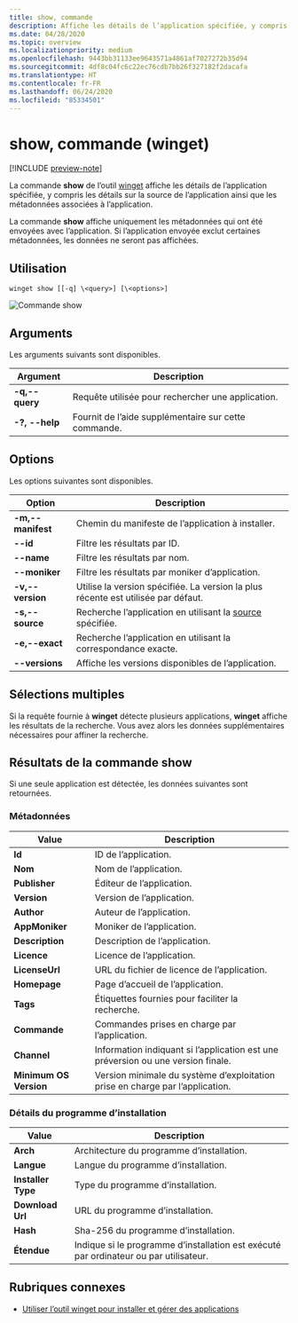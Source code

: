 ```yaml
---
title: show, commande
description: Affiche les détails de l’application spécifiée, y compris les détails sur la source de l’application ainsi que les métadonnées associées à l’application.
ms.date: 04/28/2020
ms.topic: overview
ms.localizationpriority: medium
ms.openlocfilehash: 9443bb31133ee9643571a4861af7027272b35d94
ms.sourcegitcommit: 4df8c04fc6c22ec76cdb7bb26f327182f2dacafa
ms.translationtype: HT
ms.contentlocale: fr-FR
ms.lasthandoff: 06/24/2020
ms.locfileid: "85334501"
---
```

# <a name="show-command-winget"></a>show, commande (winget)

[!INCLUDE [preview-note](../../includes/package-manager-preview.md)]

La commande **show** de l’outil [winget](index.md) affiche les détails de l’application spécifiée, y compris les détails sur la source de l’application ainsi que les métadonnées associées à l’application.

La commande **show** affiche uniquement les métadonnées qui ont été envoyées avec l’application. Si l’application envoyée exclut certaines métadonnées, les données ne seront pas affichées.

## <a name="usage"></a>Utilisation

`winget show [[-q] \<query>] [\<options>]`

![Commande show](images\show.png)

## <a name="arguments"></a>Arguments

Les arguments suivants sont disponibles.

| Argument  | Description |
|--------------|-------------|
| **-q,--query** |  Requête utilisée pour rechercher une application. |
| **-?, --help** |  Fournit de l’aide supplémentaire sur cette commande. |

## <a name="options"></a>Options

Les options suivantes sont disponibles.

| Option  | Description |
|--------------|-------------|
| **-m,--manifest** | Chemin du manifeste de l’application à installer. |
| **--id**         |  Filtre les résultats par ID. |
| **--name**   |      Filtre les résultats par nom. |
| **--moniker**   |  Filtre les résultats par moniker d’application. |
| **-v,--version** |  Utilise la version spécifiée. La version la plus récente est utilisée par défaut. |
| **-s,--source** |   Recherche l’application en utilisant la [source](source.md) spécifiée. |
| **-e,--exact**     | Recherche l’application en utilisant la correspondance exacte. |
| **--versions**    | Affiche les versions disponibles de l’application. |

## <a name="multiple-selections"></a>Sélections multiples

Si la requête fournie à **winget** détecte plusieurs applications, **winget** affiche les résultats de la recherche. Vous avez alors les données supplémentaires nécessaires pour affiner la recherche.

## <a name="results-of-show"></a>Résultats de la commande show

Si une seule application est détectée, les données suivantes sont retournées.

### <a name="metadata"></a>Métadonnées

| Value  | Description |
|--------------|-------------|
| **Id**   | ID de l’application. |
| **Nom**  | Nom de l’application. |
| **Publisher** | Éditeur de l’application. |
| **Version** | Version de l’application. |
| **Author**  | Auteur de l’application. |
| **AppMoniker** | Moniker de l’application. |
| **Description** | Description de l’application. |
| **Licence**  | Licence de l’application. |
| **LicenseUrl** | URL du fichier de licence de l’application. |
| **Homepage**  | Page d’accueil de l’application. |
| **Tags** | Étiquettes fournies pour faciliter la recherche.  |
| **Commande** | Commandes prises en charge par l’application. |
| **Channel**  | Information indiquant si l’application est une préversion ou une version finale.  |
| **Minimum OS Version** | Version minimale du système d’exploitation prise en charge par l’application. |

### <a name="installer-details"></a>Détails du programme d’installation

| Value  | Description |
|--------------|-------------|
| **Arch**   | Architecture du programme d’installation. |
| **Langue**  | Langue du programme d’installation. |
| **Installer Type**  | Type du programme d’installation. |
| **Download Url** | URL du programme d’installation. |
| **Hash** | Sha-256 du programme d’installation.  |
| **Étendue** | Indique si le programme d’installation est exécuté par ordinateur ou par utilisateur. |

## <a name="related-topics"></a>Rubriques connexes

* [Utiliser l’outil winget pour installer et gérer des applications](index.md)
